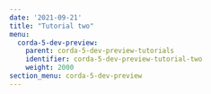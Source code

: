 ```yaml
---
date: '2021-09-21'
title: "Tutorial two"
menu:
  corda-5-dev-preview:
    parent: corda-5-dev-preview-tutorials
    identifier: corda-5-dev-preview-tutorial-two
    weight: 2000
section_menu: corda-5-dev-preview
---
```

